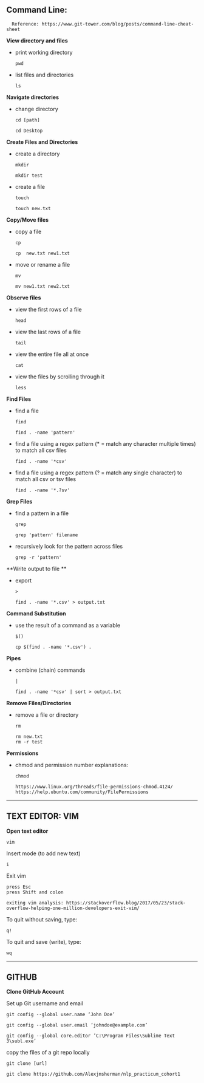 

## Command Line:
      Reference: https://www.git-tower.com/blog/posts/command-line-cheat-sheet

**View directory and files**

- print working directory

      pwd

 - list files and directories

       ls
      
**Navigate directories**
 - change directory

       cd [path]

       cd Desktop


**Create Files and Directories**
 - create a directory

       mkdir
       
       mkdir test

 - create a file
              
       touch

       touch new.txt

**Copy/Move files**
 - copy a file

       cp

       cp  new.txt new1.txt


- move or rename a file

      mv
        
      mv new1.txt new2.txt
**Observe files**
- view the first rows of a file

      head
- view the last rows of a file

      tail 
- view the entire file all at once

      cat
- view the files by scrolling through it

      less

**Find Files**
 - find a file

       find

       find . -name 'pattern'
  
  - find  a file using a regex pattern (* = match any character multiple times) to match all csv files
          
        find . -name '*csv'
  
  - find  a file using a regex pattern (? = match any single character) to match all csv or tsv files

        find . -name '*.?sv'

**Grep Files**
 - find a pattern in a file

       grep

       grep 'pattern' filename

- recursively look for the pattern across files

      grep -r 'pattern'


**Write output to file **
    
  - export       
   
        >

        find . -name '*.csv' > output.txt

**Command Substitution**
 - use the result of a command as a variable

       $()

       cp $(find . -name '*.csv') .

**Pipes**
 
- combine (chain) commands
           
      |
      
      find . -name '*csv' | sort > output.txt

**Remove Files/Directories**
 - remove a file or directory

       rm

       rm new.txt
       rm -r test

**Permissions**
       
- chmod and permission number explanations: 


      chmod 
      
      https://www.linux.org/threads/file-permissions-chmod.4124/
      https://help.ubuntu.com/community/FilePermissions

-----------------------------------------
## TEXT EDITOR: VIM

**Open text editor**
      
    vim

Insert mode (to add new text)
          
    i

Exit vim

    press Esc
    press Shift and colon

    exiting vim analysis: https://stackoverflow.blog/2017/05/23/stack-overflow-helping-one-million-developers-exit-vim/

To quit without saving, type:

    q!
To quit and save (write), type:

    wq

-----------------------------------------
## GITHUB

**Clone GitHub Account**
      
   Set up Git username and email

    git config --global user.name ‘John Doe’
    
    git config --global user.email ‘johndoe@example.com’
    
    git config --global core.editor ’C:\Program Files\Sublime Text 3\subl.exe’

   copy the files of a git repo locally
    
    git clone [url]
    
    git clone https://github.com/Alexjmsherman/nlp_practicum_cohort1
